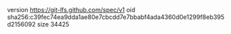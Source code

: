 version https://git-lfs.github.com/spec/v1
oid sha256:c39fec74ea9dda1ae80e7cbcdd7e7bbabf4ada4360d0e1299f8eb395d2156092
size 34425
